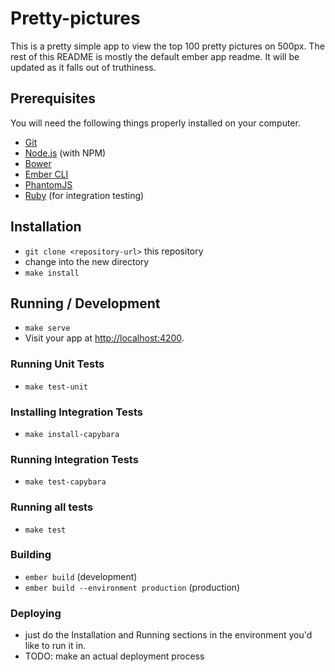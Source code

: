 # Pretty-pictures

This is a pretty simple app to view the top 100 pretty pictures on 500px.
The rest of this README is mostly the default ember app readme.
It will be updated as it falls out of truthiness.

## Prerequisites

You will need the following things properly installed on your computer.

* [Git](http://git-scm.com/)
* [Node.js](http://nodejs.org/) (with NPM)
* [Bower](http://bower.io/)
* [Ember CLI](http://www.ember-cli.com/)
* [PhantomJS](http://phantomjs.org/)
* [Ruby](https://www.ruby-lang.org/en/) (for integration testing)

## Installation

* `git clone <repository-url>` this repository
* change into the new directory
* `make install`

## Running / Development

* `make serve`
* Visit your app at [http://localhost:4200](http://localhost:4200).

### Running Unit Tests

* `make test-unit`

### Installing Integration Tests

* `make install-capybara`

### Running Integration Tests

* `make test-capybara`

### Running all tests

* `make test`

### Building

* `ember build` (development)
* `ember build --environment production` (production)

### Deploying

* just do the Installation and Running sections in the environment you'd like to run it in.
* TODO: make an actual deployment process
